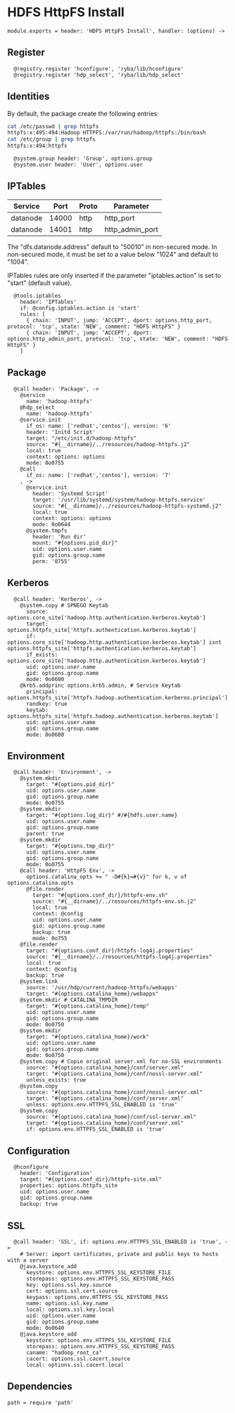 
# HDFS HttpFS Install

    module.exports = header: 'HDFS HttpFS Install', handler: (options) ->

## Register

      @registry.register 'hconfigure', 'ryba/lib/hconfigure'
      @registry.register 'hdp_select', 'ryba/lib/hdp_select'

## Identities

By default, the package create the following entries:

```bash
cat /etc/passwd | grep httpfs
httpfs:x:495:494:Hadoop HTTPFS:/var/run/hadoop/httpfs:/bin/bash
cat /etc/group | grep httpfs
httpfs:x:494:httpfs
```

      @system.group header: 'Group', options.group
      @system.user header: 'User', options.user

## IPTables

| Service   | Port   | Proto  | Parameter       |
|-----------|--------|--------|-----------------|
| datanode  | 14000  | http   | http_port       |
| datanode  | 14001  | http   | http_admin_port |

The "dfs.datanode.address" default to "50010" in non-secured mode. In non-secured
mode, it must be set to a value below "1024" and default to "1004".

IPTables rules are only inserted if the parameter "iptables.action" is set to
"start" (default value).

      @tools.iptables
        header: 'IPTables'
        if: @config.iptables.action is 'start'
        rules: [
          { chain: 'INPUT', jump: 'ACCEPT', dport: options.http_port, protocol: 'tcp', state: 'NEW', comment: "HDFS HttpFS" }
          { chain: 'INPUT', jump: 'ACCEPT', dport: options.http_admin_port, protocol: 'tcp', state: 'NEW', comment: "HDFS HttpFS" }
        ]

## Package

      @call header: 'Package', ->
        @service
          name: 'hadoop-httpfs'
        @hdp_select
          name: 'hadoop-httpfs'
        @service.init
          if_os: name: ['redhat','centos'], version: '6'
          header: 'Initd Script'
          target: "/etc/init.d/hadoop-httpfs"
          source: "#{__dirname}/../resources/hadoop-httpfs.j2"
          local: true
          context: options: options
          mode: 0o0755
        @call
          if_os: name: ['redhat','centos'], version: '7'
        , ->
          @service.init
            header: 'Systemd Script'
            target: '/usr/lib/systemd/system/hadoop-httpfs.service'
            source: "#{__dirname}/../resources/hadoop-httpfs-systemd.j2"
            local: true
            context: options: options
            mode: 0o0644
          @system.tmpfs
            header: 'Run dir'
            mount: "#{options.pid_dir}"
            uid: options.user.name
            gid: options.group.name
            perm: '0755'

## Kerberos

      @call header: 'Kerberos', ->
        @system.copy # SPNEGO Keytab
          source: options.core_site['hadoop.http.authentication.kerberos.keytab']
          target: options.httpfs_site['httpfs.authentication.kerberos.keytab']
          if: options.core_site['hadoop.http.authentication.kerberos.keytab'] isnt options.httpfs_site['httpfs.authentication.kerberos.keytab']
          if_exists: options.core_site['hadoop.http.authentication.kerberos.keytab']
          uid: options.user.name
          gid: options.group.name
          mode: 0o0600
        @krb5.addprinc options.krb5.admin, # Service Keytab
          principal: options.httpfs_site['httpfs.hadoop.authentication.kerberos.principal']
          randkey: true
          keytab: options.httpfs_site['httpfs.hadoop.authentication.kerberos.keytab']
          uid: options.user.name
          gid: options.group.name
          mode: 0o0600

## Environment

      @call header: 'Environment', ->
        @system.mkdir
          target: "#{options.pid_dir}"
          uid: options.user.name
          gid: options.group.name
          mode: 0o0755
        @system.mkdir
          target: "#{options.log_dir}" #/#{hdfs.user.name}
          uid: options.user.name
          gid: options.group.name
          parent: true
        @system.mkdir
          target: "#{options.tmp_dir}"
          uid: options.user.name
          gid: options.group.name
          mode: 0o0755
        @call header: 'HttpFS Env', ->
          options.catalina_opts += " -D#{k}=#{v}" for k, v of options.catalina.opts
          @file.render
            target: "#{options.conf_dir}/httpfs-env.sh"
            source: "#{__dirname}/../resources/httpfs-env.sh.j2"
            local: true
            context: @config
            uid: options.user.name
            gid: options.group.name
            backup: true
            mode: 0o755
        @file.render
          target: "#{options.conf_dir}/httpfs-log4j.properties"
          source: "#{__dirname}/../resources/httpfs-log4j.properties"
          local: true
          context: @config
          backup: true
        @system.link
          source: '/usr/hdp/current/hadoop-httpfs/webapps'
          target: "#{options.catalina_home}/webapps"
        @system.mkdir # CATALINA_TMPDIR
          target: "#{options.catalina_home}/temp"
          uid: options.user.name
          gid: options.group.name
          mode: 0o0750
        @system.mkdir
          target: "#{options.catalina_home}/work"
          uid: options.user.name
          gid: options.group.name
          mode: 0o0750
        @system.copy # Copie original server.xml for no-SSL environments
          source: "#{options.catalina_home}/conf/server.xml"
          target: "#{options.catalina_home}/conf/nossl-server.xml"
          unless_exists: true
        @system.copy
          source: "#{options.catalina_home}/conf/nossl-server.xml"
          target: "#{options.catalina_home}/conf/server.xml"
          unless: options.env.HTTPFS_SSL_ENABLED is 'true'
        @system.copy
          source: "#{options.catalina_home}/conf/ssl-server.xml"
          target: "#{options.catalina_home}/conf/server.xml"
          if: options.env.HTTPFS_SSL_ENABLED is 'true'

## Configuration

      @hconfigure
        header: 'Configuration'
        target: "#{options.conf_dir}/httpfs-site.xml"
        properties: options.httpfs_site
        uid: options.user.name
        gid: options.group.name
        backup: true

## SSL

      @call header: 'SSL', if: options.env.HTTPFS_SSL_ENABLED is 'true', ->
        # Server: import certificates, private and public keys to hosts with a server
        @java.keystore_add
          keystore: options.env.HTTPFS_SSL_KEYSTORE_FILE
          storepass: options.env.HTTPFS_SSL_KEYSTORE_PASS
          key: options.ssl.key.source
          cert: options.ssl.cert.source
          keypass: options.env.HTTPFS_SSL_KEYSTORE_PASS
          name: options.ssl.key.name
          local: options.ssl.key.local
          uid: options.user.name
          gid: options.group.name
          mode: 0o0640
        @java.keystore_add
          keystore: options.env.HTTPFS_SSL_KEYSTORE_FILE
          storepass: options.env.HTTPFS_SSL_KEYSTORE_PASS
          caname: "hadoop_root_ca"
          cacert: options.ssl.cacert.source
          local: options.ssl.cacert.local

## Dependencies

    path = require 'path'
